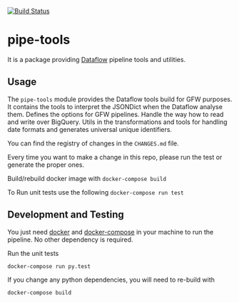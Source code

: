 [![Build Status](https://travis-ci.org/GlobalFishingWatch/pipe-tools.svg?branch=master)](https://travis-ci.org/GlobalFishingWatch/pipe-tools)

# pipe-tools

It is a package providing [Dataflow](https://cloud.google.com/dataflow/) pipeline tools and utilities.

## Usage

The `pipe-tools` module provides the Dataflow tools build for GFW purposes.
It contains the tools to interpret the JSONDict when the Dataflow analyse them.
Defines the options for GFW pipelines. Handle the way how to read and write over BigQuery. Utils in the transformations and tools for handling date formats and generates universal unique identifiers.

You can find the registry of changes in the `CHANGES.md` file.

Every time you want to make a change in this repo, please run the test or generate the proper ones.

Build/rebuild docker image with
  `docker-compose build`

To Run unit tests use the following
  `docker-compose run test`

## Development and Testing

You just need [docker](https://www.docker.com/) and
[docker-compose](https://docs.docker.com/compose/) in your machine to run the
pipeline. No other dependency is required.

Run the unit tests
```console
docker-compose run py.test
```

If you change any python dependencies, you will need to re-build with
```console
docker-compose build
```
